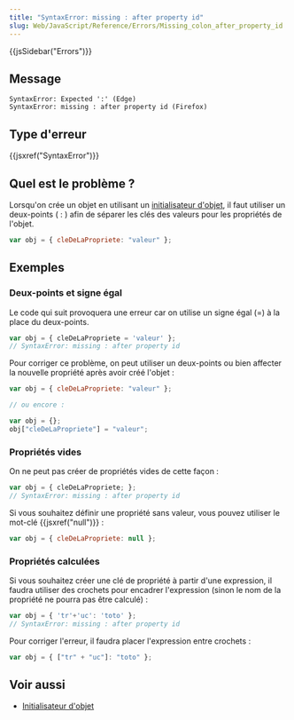```yaml
---
title: "SyntaxError: missing : after property id"
slug: Web/JavaScript/Reference/Errors/Missing_colon_after_property_id
---
```


{{jsSidebar("Errors")}}

## Message

```
SyntaxError: Expected ':' (Edge)
SyntaxError: missing : after property id (Firefox)
```

## Type d'erreur

{{jsxref("SyntaxError")}}

## Quel est le problème ?

Lorsqu'on crée un objet en utilisant un [initialisateur d'objet](/fr/docs/Web/JavaScript/Reference/Operators/Object_initializer), il faut utiliser un deux-points ( : ) afin de séparer les clés des valeurs pour les propriétés de l'objet.

```js
var obj = { cleDeLaPropriete: "valeur" };
```

## Exemples

### Deux-points et signe égal

Le code qui suit provoquera une erreur car on utilise un signe égal (=) à la place du deux-points.

```js example-bad
var obj = { cleDeLaPropriete = 'valeur' };
// SyntaxError: missing : after property id
```

Pour corriger ce problème, on peut utiliser un deux-points ou bien affecter la nouvelle propriété après avoir créé l'objet :

```js example-good
var obj = { cleDeLaPropriete: "valeur" };

// ou encore :

var obj = {};
obj["cleDeLaPropriete"] = "valeur";
```

### Propriétés vides

On ne peut pas créer de propriétés vides de cette façon :

```js example-bad
var obj = { cleDeLaPropriete; };
// SyntaxError: missing : after property id
```

Si vous souhaitez définir une propriété sans valeur, vous pouvez utiliser le mot-clé {{jsxref("null")}} :

```js example-good
var obj = { cleDeLaPropriete: null };
```

### Propriétés calculées

Si vous souhaitez créer une clé de propriété à partir d'une expression, il faudra utiliser des crochets pour encadrer l'expression (sinon le nom de la propriété ne pourra pas être calculé) :

```js example-bad
var obj = { 'tr'+'uc': 'toto' };
// SyntaxError: missing : after property id
```

Pour corriger l'erreur, il faudra placer l'expression entre crochets :

```js example-good
var obj = { ["tr" + "uc"]: "toto" };
```

## Voir aussi

- [Initialisateur d'objet](/fr/docs/Web/JavaScript/Reference/Operators/Object_initializer)
